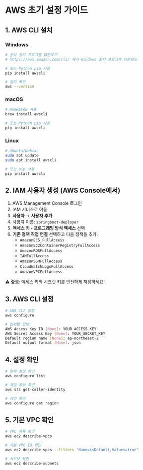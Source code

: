 # AWS 초기 설정 가이드

## 1. AWS CLI 설치

### Windows
```bash
# 공식 설치 프로그램 다운로드
# https://aws.amazon.com/cli/ 에서 Windows 설치 프로그램 다운로드

# 또는 Python pip 사용
pip install awscli

# 설치 확인
aws --version
```

### macOS
```bash
# Homebrew 사용
brew install awscli

# 또는 Python pip 사용
pip install awscli
```

### Linux
```bash
# Ubuntu/Debian
sudo apt update
sudo apt install awscli

# 또는 pip 사용
pip install awscli
```

## 2. IAM 사용자 생성 (AWS Console에서)

1. AWS Management Console 로그인
2. IAM 서비스로 이동
3. **사용자** → **사용자 추가**
4. 사용자 이름: `springboot-deployer`
5. **액세스 키 - 프로그래밍 방식 액세스** 선택
6. **기존 정책 직접 연결** 선택하고 다음 정책들 추가:
   - `AmazonECS_FullAccess`
   - `AmazonEC2ContainerRegistryFullAccess`
   - `AmazonRDSFullAccess`
   - `IAMFullAccess`
   - `AmazonSSMFullAccess`
   - `CloudWatchLogsFullAccess`
   - `AmazonVPCFullAccess`

⚠️ **중요**: 액세스 키와 시크릿 키를 안전하게 저장하세요!

## 3. AWS CLI 설정

```bash
# AWS CLI 설정
aws configure

# 입력할 정보:
AWS Access Key ID [None]: YOUR_ACCESS_KEY
AWS Secret Access Key [None]: YOUR_SECRET_KEY
Default region name [None]: ap-northeast-2
Default output format [None]: json
```

## 4. 설정 확인

```bash
# 현재 설정 확인
aws configure list

# 계정 정보 확인
aws sts get-caller-identity

# 리전 확인
aws configure get region
```

## 5. 기본 VPC 확인

```bash
# VPC 목록 확인
aws ec2 describe-vpcs

# 기본 VPC ID 확인
aws ec2 describe-vpcs --filters "Name=isDefault,Values=true"

# 서브넷 확인
aws ec2 describe-subnets
```